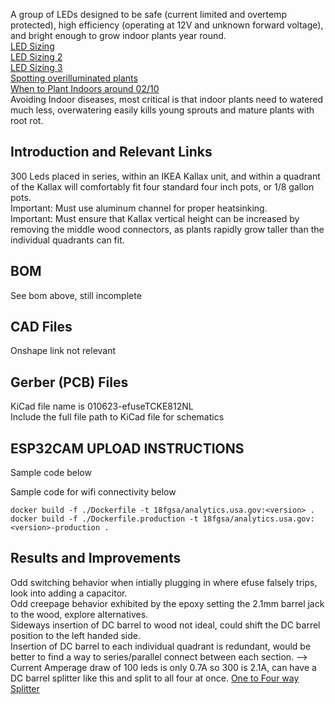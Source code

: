 
A group of LEDs designed to be safe (current limited and overtemp protected), high efficiency (operating at 12V and unknown forward voltage), and bright enough to grow indoor plants year round.
<br> [LED Sizing](https://www.ledgrowlightsdepot.com/blogs/blog/16326275-how-many-led-watts-are-required-per-square-foot-of-grow-space)
<br> [LED Sizing 2](https://www.reddit.com/r/gardening/comments/le3iym/recommended_grow_lights_for_starting_seeds/)
<br> [LED Sizing 3](https://www.reddit.com/r/homeautomation/comments/g6usb4/adding_led_strips_to_room_unsure_about_fuses/fodzepi/)
<br> [Spotting overilluminated plants](https://www.ilovegrowingmarijuana.com/growing/light-burn-on-marijuana-plants)
<br> [When to Plant Indoors around 02/10](https://ucanr.edu/sites/gardenweb/files/29030.pdf)
<br> Avoiding Indoor diseases, most critical is that indoor plants need to watered much less, overwatering easily kills young sprouts and mature plants with root rot.

## Introduction and Relevant Links
300 Leds placed in series, within an IKEA Kallax unit, and within a quadrant of the Kallax will comfortably fit four standard four inch pots, or 1/8 gallon pots. 
<br> Important: Must use aluminum channel for proper heatsinking. 
<br> Important: Must ensure that Kallax vertical height can be increased by removing the middle wood connectors, as plants rapidly grow taller than the individual quadrants can fit. 


## BOM
See bom above, still incomplete

## CAD Files
Onshape link not relevant

## Gerber (PCB) Files
KiCad file name is 010623-efuseTCKE812NL
<br> Include the full file path to KiCad file for schematics

## ESP32CAM UPLOAD INSTRUCTIONS

Sample code below

Sample code for wifi connectivity below
```shell
docker build -f ./Dockerfile -t 18fgsa/analytics.usa.gov:<version> .
docker build -f ./Dockerfile.production -t 18fgsa/analytics.usa.gov:<version>-production .
```

## Results and Improvements
Odd switching behavior when intially plugging in where efuse falsely trips, look into adding a capacitor. 
</br> Odd creepage behavior exhibited by the epoxy setting the 2.1mm barrel jack to the wood, explore alternatives. 
</br> Sideways insertion of DC barrel to wood not ideal, could shift the DC barrel position to the left handed side.
</br> Insertion of DC barrel to each individual quadrant is redundant, would be better to find a way to series/parallel connect between each section. --> Current Amperage draw of 100 leds is only 0.7A so 300 is 2.1A, can have a DC barrel splitter like this and split to all four at once. [One to Four way Splitter](https://www.amazon.com/Splitter-Adapter-Cameras-Monitors-2PCS-Black/dp/B09W1C5JN1/) 
